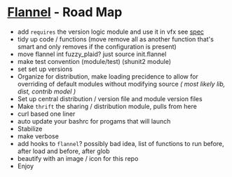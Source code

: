 # [Flannel][readme-md] - Road Map

- add `requires` the version logic module and use it in vfx see [spec][requires-md]
- tidy up code / functions (move remove all as another function that's smart and only removes if the configuration is present)
- move flannel int fuzzy_plaid? just source init.flannel
- make test convention (module/test) (shunit2 module)
- set set up versions
- Organize for distribution, make loading precidence to allow for overriding of default modules without modifying source *( most likely lib, dist, contrib model )*
- Set up central distribution / version file and module version files
- Make `thrift` the sharing / distribution module, pulls from here
- curl based one liner
- auto update your bashrc for progams that will launch
- Stabilize
- make verbose
- add hooks to `flannel`? possibly bad idea, list of functions to run before, after load and before, after glob
- beautify with an image / icon for this repo
- Enjoy

[requires-md]: requires/README.md "Requires Spec Markdown"
[readme-md]: README.md "Flannel Readme"